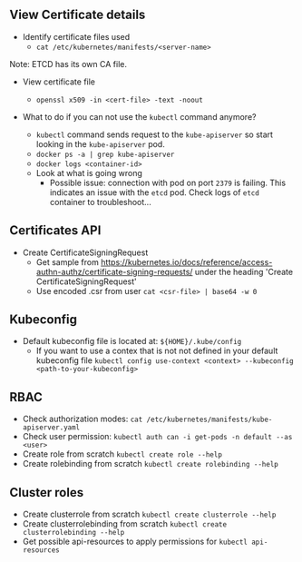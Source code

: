 ## View Certificate details

- Identify certificate files used
  - `cat /etc/kubernetes/manifests/<server-name>`

Note: ETCD has its own CA file.

- View certificate file
  - `openssl x509 -in <cert-file> -text -noout`

- What to do if you can not use the `kubectl` command anymore?
  - `kubectl` command sends request to the `kube-apiserver` so start looking in the `kube-apiserver` pod.
  - `docker ps -a | grep kube-apiserver`
  - `docker logs <container-id>`
  - Look at what is going wrong
    - Possible issue: connection with pod on port `2379` is failing. This indicates an issue with the `etcd` pod. Check logs of `etcd` container to troubleshoot...

## Certificates API

- Create CertificateSigningRequest
  - Get sample from https://kubernetes.io/docs/reference/access-authn-authz/certificate-signing-requests/ under the heading 'Create CertificateSigningRequest'
  - Use encoded .csr from user `cat <csr-file> | base64 -w 0`


## Kubeconfig

- Default kubeconfig file is located at: `${HOME}/.kube/config`
  - If you want to use a contex that is not not defined in your default kubeconfig file `kubectl config use-context <context> --kubeconfig <path-to-your-kubeconfig>`

## RBAC

- Check authorization modes: `cat /etc/kubernetes/manifests/kube-apiserver.yaml`
- Check user permission: `kubectl auth can -i get-pods -n default --as <user>`
- Create role from scratch `kubectl create role --help`
- Create rolebinding from scratch `kubectl create rolebinding --help`

## Cluster roles

- Create clusterrole from scratch `kubectl create clusterrole --help`
- Create clusterrolebinding from scratch `kubectl create clusterrolebinding --help`
- Get possible api-resources to apply permissions for `kubectl api-resources`
